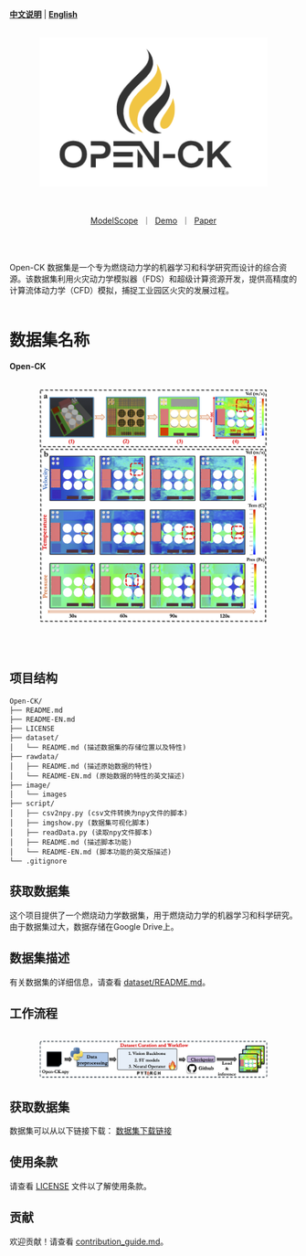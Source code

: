 [**中文说明**](README.md) | [**English**](README_En.md)

<p align="center">
    <br>
    <img src="image/tag2.png" width="400" />
    <br>
<p>
<br>

<p align="center">
        <a href="https://www.modelscope.cn/">ModelScope</a>&nbsp ｜ &nbsp<a href="https://www.baidu.com">Demo</a>&nbsp ｜ &nbsp<a href="https://www.baidu.com">Paper</a>
</p>
<br><br>

Open-CK 数据集是一个专为燃烧动力学的机器学习和科学研究而设计的综合资源。该数据集利用火灾动力学模拟器（FDS）和超级计算资源开发，提供高精度的计算流体动力学（CFD）模拟，捕捉工业园区火灾的发展过程。
<br><br>
# 数据集名称
__Open-CK__
<p align="center">
    <br>
    <img src="image/Fire_bench.png" width="400" />
    <br>
<p>

<br><br>


## 项目结构
```
Open-CK/
├── README.md
├── README-EN.md
├── LICENSE
├── dataset/
│   └── README.md (描述数据集的存储位置以及特性)
├── rawdata/
│   ├── README.md (描述原始数据的特性)
│   └── README-EN.md (原始数据的特性的英文描述)
├── image/
│   └── images
├── script/
│   ├── csv2npy.py (csv文件转换为npy文件的脚本)
│   ├── imgshow.py (数据集可视化脚本)
│   ├── readData.py (读取npy文件脚本)
│   ├── README.md (描述脚本功能)
│   └── README-EN.md (脚本功能的英文版描述)
└── .gitignore
```

## 获取数据集
这个项目提供了一个燃烧动力学数据集，用于燃烧动力学的机器学习和科学研究。由于数据集过大，数据存储在Google Drive上。

## 数据集描述
有关数据集的详细信息，请查看 [dataset/README.md](./dataset/README.md)。

## 工作流程
<p align="center">
    <br>
    <img src="image/workflow.png" width="400" />
    <br>
<p>

## 获取数据集
数据集可以从以下链接下载：
[数据集下载链接](https://drive.google.com/drive/folders/1kd6z_HsaO_YHdOMjFVp59SORWlGwL3Jb?usp=sharing)

## 使用条款
请查看 [LICENSE](./LICENSE) 文件以了解使用条款。

## 贡献
欢迎贡献！请查看 [contribution_guide.md](./documentation/contribution_guide.md)。
